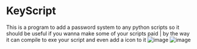 # KeyScript
This is a program to add a password system to any python scripts so it should be useful if you wanna make some of your scripts paid | by the way it can compile to exe your script and even add a icon to it
![image](https://user-images.githubusercontent.com/126414939/234866973-0b4dda0d-4e0f-4ffc-b5f8-31416abd49ca.png)
![image](https://user-images.githubusercontent.com/126414939/234867025-619e71d0-eef3-416e-a426-6f77916d0431.png)
